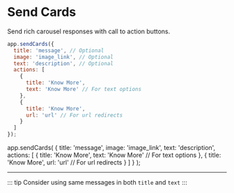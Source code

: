 # Send Cards

Send rich carousel responses with call to action buttons.

```js
app.sendCards({
  title: 'message', // Optional
  image: 'image_link', // Optional
  text: 'description', // Optional
  actions: [
    {
      title: 'Know More',
      text: 'Know More' // For text options
    },
    {
      title: 'Know More',
      url: 'url' // For url redirects
    }
  ]
});
```

<CodeCopy>

<!-- prettier-ignore -->
app.sendCards(
    {
        title: 'message',
        image: 'image_link',
        text: 'description',
        actions: [
        {
          title: 'Know More',
          text: 'Know More' // For text options
        },
        {
          title: 'Know More',
          url: 'url' // For url redirects
        }
      ]
    }
);

</CodeCopy>

---

::: tip
Consider using same messages in both `title` and `text`
:::
